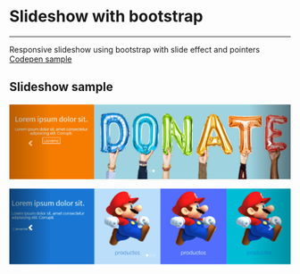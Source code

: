 # Slideshow with bootstrap
---

Responsive slideshow using bootstrap with slide effect and pointers [Codepen sample](https://codepen.io/queflojera/details/daPXze)


## Slideshow sample


![Slideshow sample](https://github.com/angelparkour499/slideshow-bootstrap-slide-effect/blob/master/Slideshow_example%232.png)


![Slideshow sample #2](https://github.com/angelparkour499/slideshow-bootstrap-slide-effect/blob/master/Slideshow_example.png)
